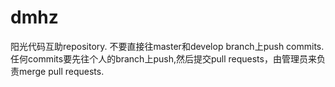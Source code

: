 # dmhz
阳光代码互助repository.
不要直接往master和develop branch上push commits.
任何commits要先往个人的branch上push,然后提交pull requests，由管理员来负责merge pull requests.
